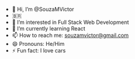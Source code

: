 - 👋 Hi, I’m @SouzaMVictor
- 🇧🇷
- 👀 I’m interested in Full Stack Web Development
- 🌱 I’m currently learning React
- 📫 How to reach me: souzamvictor@gmail.com
- 😄 Pronouns: He/Him
- ⚡ Fun fact: I love cars

<!---
SouzaMVictor/SouzaMVictor is a ✨ special ✨ repository because its `README.md` (this file) appears on your GitHub profile.
You can click the Preview link to take a look at your changes.
--->

